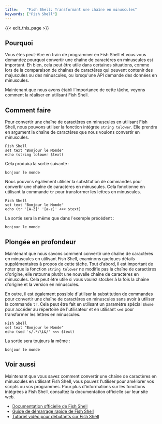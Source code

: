 ```yaml
---
title:    "Fish Shell: Transformant une chaîne en minuscules"
keywords: ["Fish Shell"]
---
```


{{< edit_this_page >}}

## Pourquoi

Vous êtes peut-être en train de programmer en Fish Shell et vous vous demandez pourquoi convertir une chaîne de caractères en minuscules est important. Eh bien, cela peut être utile dans certaines situations, comme lors de la comparaison de chaînes de caractères qui peuvent contenir des majuscules ou des minuscules, ou lorsqu'une API demande des données en minuscules.

Maintenant que nous avons établi l'importance de cette tâche, voyons comment la réaliser en utilisant Fish Shell.

## Comment faire

Pour convertir une chaîne de caractères en minuscules en utilisant Fish Shell, nous pouvons utiliser la fonction intégrée `string tolower`. Elle prendra en argument la chaîne de caractères que nous voulons convertir en minuscules.

```
Fish Shell
set text "Bonjour le Monde"
echo (string tolower $text)
```

Cela produira la sortie suivante :

```
bonjour le monde
```

Nous pouvons également utiliser la substitution de commandes pour convertir une chaîne de caractères en minuscules. Cela fonctionne en utilisant la commande `tr` pour transformer les lettres en minuscules.

```
Fish Shell
set text "Bonjour le Monde"
echo (tr '[A-Z]' '[a-z]' <<< $text)
```

La sortie sera la même que dans l'exemple précédent :

```
bonjour le monde
```

## Plongée en profondeur

Maintenant que nous savons comment convertir une chaîne de caractères en minuscules en utilisant Fish Shell, examinons quelques détails supplémentaires à propos de cette tâche. Tout d'abord, il est important de noter que la fonction `string tolower` ne modifie pas la chaîne de caractères d'origine, elle retourne plutôt une nouvelle chaîne de caractères en minuscules. Cela peut être utile si vous voulez stocker à la fois la chaîne d'origine et la version en minuscules.

En outre, il est également possible d'utiliser la substitution de commandes pour convertir une chaîne de caractères en minuscules sans avoir à utiliser la commande `tr`. Cela peut être fait en utilisant un paramètre spécial `$home` pour accéder au répertoire de l'utilisateur et en utilisant `sed` pour transformer les lettres en minuscules.

```
Fish Shell
set text "Bonjour le Monde"
echo (sed 's/.*/\L&/' <<< $text)
```

La sortie sera toujours la même :

```
bonjour le monde
```

## Voir aussi

Maintenant que vous savez comment convertir une chaîne de caractères en minuscules en utilisant Fish Shell, vous pouvez l'utiliser pour améliorer vos scripts ou vos programmes. Pour plus d'informations sur les fonctions intégrées à Fish Shell, consultez la documentation officielle sur leur site web.

- [Documentation officielle de Fish Shell](https://fishshell.com/docs/current/functions.html)
- [Guide de démarrage rapide de Fish Shell](https://fishshell.com/docs/current/tutorial.html)
- [Tutoriel vidéo pour débutants sur Fish Shell](https://www.youtube.com/watch?v=c3PYvoVdqqc)